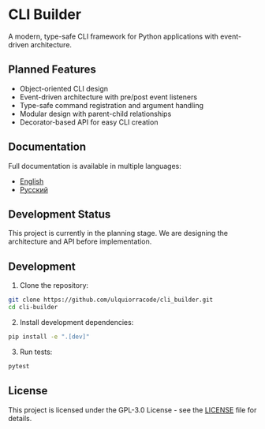 # CLI Builder

A modern, type-safe CLI framework for Python applications with event-driven architecture.

## Planned Features

- Object-oriented CLI design
- Event-driven architecture with pre/post event listeners
- Type-safe command registration and argument handling
- Modular design with parent-child relationships
- Decorator-based API for easy CLI creation

## Documentation

Full documentation is available in multiple languages:
- [English](../en/)
- [Русский](../ru/)

## Development Status

This project is currently in the planning stage. We are designing the architecture and API before implementation.

## Development

1. Clone the repository:
```bash
git clone https://github.com/ulquiorracode/cli_builder.git
cd cli-builder
```

2. Install development dependencies:
```bash
pip install -e ".[dev]"
```

3. Run tests:
```bash
pytest
```

## License

This project is licensed under the GPL-3.0 License - see the [LICENSE](../../LICENSE) file for details.
